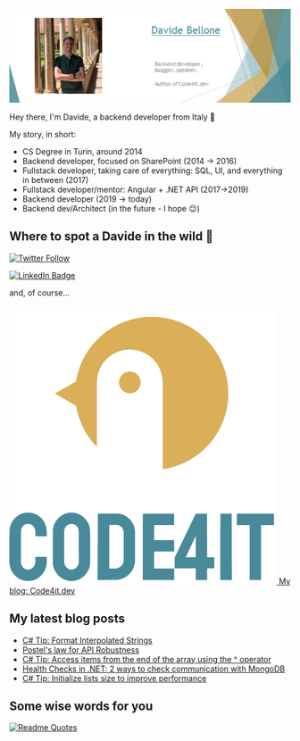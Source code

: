 ![Profile banner](./DavideBellone.png)

Hey there, I'm Davide, a backend developer from Italy 🤏 

My story, in short:

* CS Degree in Turin, around 2014
* Backend developer, focused on SharePoint (2014 -> 2016)
* Fullstack developer, taking care of everything: SQL, UI, and everything in between (2017)
* Fullstack developer/mentor: Angular + .NET API (2017->2019)
* Backend developer (2019 -> today)
* Backend dev/Architect (in the future - I hope 😉)

## Where to spot a Davide in the wild 🦏

[![Twitter Follow](https://img.shields.io/twitter/follow/BelloneDavide?label=Let%27s%20get%20in%20touch%20on%20Twitter&style=social)](https://twitter.com/BelloneDavide)

[![LinkedIn Badge](https://img.shields.io/badge/LinkedIn-Profile-informational?style=social&logo=linkedin)](https://www.linkedin.com/in/bellonedavide/)

and, of course...

[![Personal blog](./logo_small.png) My blog: Code4it.dev](https://www.code4it.dev/)


## My latest blog posts

<!-- BLOG-POST-LIST:START -->
- [C# Tip: Format Interpolated Strings](https://code4it.dev/csharptips/format-interpolated-strings/)
- [Postel&#39;s law for API Robustness](https://code4it.dev/architecture-notes/postel-law-for-api-robustness/)
- [C# Tip: Access items from the end of the array using the ^ operator](https://code4it.dev/csharptips/access-items-from-end-of-array/)
- [Health Checks in .NET: 2 ways to check communication with MongoDB](https://code4it.dev/blog/mongodb-healthcheck/)
- [C# Tip: Initialize lists size to improve performance](https://code4it.dev/csharptips/initialize-lists-size/)
<!-- BLOG-POST-LIST:END -->



## Some wise words for you

[![Readme Quotes](https://quotes-github-readme.vercel.app/api?type=horizontal&theme=light)](https://github.com/piyushsuthar/github-readme-quotes)
